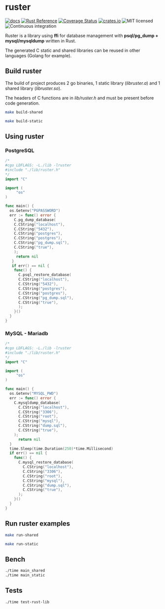 # ruster

[![docs](https://img.shields.io/docsrs/libruster/1.0.0)](https://docs.rs/libruster/1.0.0/libruster/)
[![Rust Reference](https://img.shields.io/badge/docs.rs-rustdoc-green)](https://docs.rs/ruster/1.2.7/ruster/)
[![Coverage Status](https://codecov.io/github.com/e-monkeys-tech/ruster/branch/master/graph/badge.svg)]()
[![crates.io](https://img.shields.io/badge/crates.io-v1.2.7-orange)](https://crates.io/crates/libruster/)
![MIT licensed](https://img.shields.io/badge/license-MIT-blue.svg)
![Continuous integration](https://github.com/actions-rs/cargo/workflows/Continuous%20integration/badge.svg)

Ruster is a library using **ffi** for database management with **psql/pg_dump + mysql/mysqldump** written in Rust.

The generated C static and shared libraries can be reused in other languages (Golang for example).

## Build ruster

The build of project produces 2 go binaries, 1 static library (_libruster.a_) and 1 shared library (_libruster.so_).

The headers of C functions are in _lib/ruster.h_ and must be present before code generation.

```bash
make build-shared
```

```bash
make build-static
```

## Using ruster

### PostgreSQL

```go
/*
#cgo LDFLAGS: -L./lib -lruster
#include "./lib/ruster.h"
*/
import "C"

import (
     "os"
)

func main() {
  os.Getenv("PGPASSWORD")
  err := func() error {
    C.pg_dump_database(
    C.CString("localhost"),
    C.CString("5432"),
    C.CString("postgres"),
    C.CString("postgres"),
    C.CString("pg_dump.sql"),
    C.CString("true"),
    );
     return nil
   }
   if err() == nil {
    func() {
      C.psql_restore_database(
      C.CString("localhost"),
      C.CString("5432"),
      C.CString("postgres"),
      C.CString("postgres"),
      C.CString("pg_dump.sql"),
      C.CString("true"),
      );
    }()
  }
}
```

### MySQL - Mariadb

```go
/*
#cgo LDFLAGS: -L./lib -lruster
#include "./lib/ruster.h"
*/
import "C"

import (
     "os"
)

func main() {
  os.Getenv("MYSQL_PWD")
  err := func() error {
    C.mysqldump_database(
      C.CString("localhost"),
      C.CString("3306"),
      C.CString("root"),
      C.CString("mysql"),
      C.CString("dump.sql"),
      C.CString("true"),
    );
      return nil
  }
  time.Sleep(time.Duration(250)*time.Millisecond)
  if err() == nil {
    func() {
      C.mysql_restore_database(
        C.CString("localhost"),
        C.CString("3306"),
        C.CString("root"),
        C.CString("mysql"),
        C.CString("dump.sql"),
        C.CString("true"),
      );
    }()
  }
}
```

## Run ruster examples

```bash
make run-shared
```

```bash
make run-static
```

## Bench

```bash
./time main_shared
./time main_static
```

## Tests

```bash
./time test-rust-lib
```
